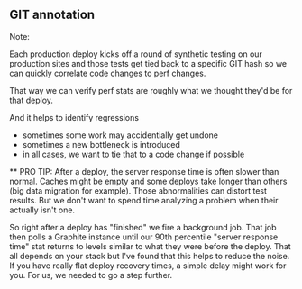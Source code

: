 ## GIT annotation

Note:

Each production deploy kicks off a round of synthetic testing on our production sites and those tests get tied back to a specific GIT hash so we can quickly correlate code changes to perf changes.

That way we can verify perf stats are roughly what we thought they'd be for that deploy.

And it helps to identify regressions
* sometimes some work may accidentially get undone
* sometimes a new bottleneck is introduced
* in all cases, we want to tie that to a code change if possible

** PRO TIP: After a deploy, the server response time is often slower than normal. Caches might be empty and some deploys take longer than others (big data migration for example). Those abnormalities can distort test results. But we don't want to spend time analyzing a problem when their actually isn't one.

So right after a deploy has "finished" we fire a background job. That job then polls a Graphite instance until our 90th percentile "server response time" stat returns to levels similar to what they were before the deploy. That all depends on your stack but I've found that this helps to reduce the noise. If you have really flat deploy recovery times, a simple delay might work for you. For us, we needed to go a step further.